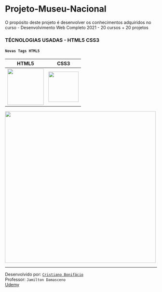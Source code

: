 # Projeto-Museu-Nacional
O propósito deste projeto é desenvolver os conhecimentos adquiridos no curso - Desenvolvimento Web Completo 2021 - 20 cursos + 20 projetos  

### TÉCNOLOGIAS USADAS - HTML5 CSS3

#### ```Novas Tags HTML5```












HTML5 | CSS3 |
------|----- | 
<img src="https://user-images.githubusercontent.com/77255300/105902508-8228ab00-5ffd-11eb-9af7-d2e0dd4f22ee.png" width=120> | <img src="https://user-images.githubusercontent.com/77255300/105901769-95874680-5ffc-11eb-84c0-8076abf1f72f.png" width=100> |
<img src="https://user-images.githubusercontent.com/77255300/105891389-5b637800-5fef-11eb-994c-f43a659ce434.png" width=500>


--- 



Desenvolvido por: [```Cristiano Bonifácio```](https://www.linkedin.com/in/prasempreweb/)  
Professor: ```Jamilton Damasceno```  
[Udemy](https://www.udemy.com/)  


